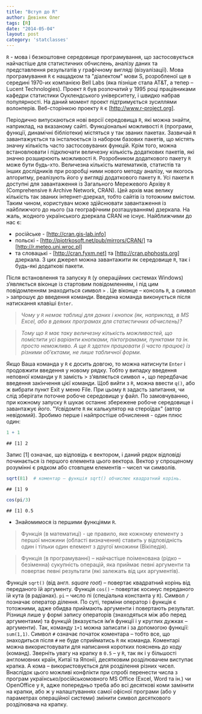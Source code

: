 ```yaml
---
title: "Вступ до R"
author: Девіняк Олег
tags: [R]
date: "2014-05-04"
layout: post
category: 'statclasses'
--- 
```


`R` - мова і безкоштовне середовище програмування, що застосовується найчастіше для статистичних обчислень, аналізу даних та представлення результатів у графічному вигляді (візуалізації). Мова програмування `R` є нащадком та "діалектом" мови S, розробленої ще в середині 1970-их компанією Bell Labs (яка пізніше стала AT&T, а тепер – Lucent Technologies). Проект `R` був розпочатий у 1995 році працівниками кафедри статистики Оуклендського університету, і швидко набрав популярності. На даний момент проект підтримується зусиллями волонтерів. Веб-сторінкою проекту `R` є [http://www.r-project.org].

Періодично випускаються нові версії середовища `R`, які можна знайти, наприклад, на вказаному сайті. Функціональні можливості `R` (програми, функції, динамічні бібліотеки) містяться у так званих пакетах. Зазвичай `R` завантажується та інсталюється із набором базових пакетів, що містять значну кількість часто застосовуваних функцій. Крім того, можна встановлювати і підключати величезну кількість додаткових пакетів, які значно розширюють можливості `R`. Розробником додаткового пакету `R` може бути будь-хто. Величезна кількість математиків, статистів та інших дослідників при розробці ними нового методу аналізу, чи якогось алгоритму, реалізують його у вигляді додаткового пакету `R`. Усі пакети `R` доступні для завантаження із Загального Мережевого Архіву `R` (Comprehensive `R` Archive Network, CRAN). Цей архів має велику кількість так званих інтернет-дзеркал, тобто сайтів із тотожним вмістом. Таким чином, користувач може здійснювати завантаження із найближчого до нього (за географічним розташуванням) дзеркала. На жаль, жодного українського дзеркала CRAN не існує. Найближчими до нас є:
- російське - [http://cran.gis-lab.info]
- польскі - [http://piotrkosoft.net/pub/mirrors/CRAN/] та [http://r.meteo.uni.wroc.pl]
- та словацькі - [http://cran.fyxm.net] та [http://cran.phphosts.org]
дзеркала.
З цих джерел можна завантажити як середовище `R`, так і будь-які додаткові пакети.

Після встановлення та запуску `R` (у операційних системах Windows) з’являється віконце із стартовим повідомленням, і під цим повідомленням знаходиться символ `>` . Це віконце – консоль `R`, а символ `>` запрошує до введення команди. Введена команда виконується після натискання клавіші `Enter`. 

>*Чому у `R` немає таблиці для даних і кнопок (як, наприклад, в MS Excel, або в деяких програмах для статистичних обчислень)?*

>*Тому що `R` має таку величезну кількість можливостей, що помістити усі варіанти кнопками, піктограмами, пунктами та ін. просто неможливо. А ще `R` здатен працювати (і часто працює) із різними об’єктами, не лише табличної форми.*

Якщо Ваша команда у `R` є досить довгою, то можна натиснути `Enter` і продовжити введення у новому рядку. Тобто у випадку  введення неповної команди у `R` замість > з’являється символ +, що передбачає введення закінчення цієї команди. 
Щоб вийти з `R`, можна ввести `q()`, або ж вибрати пункт Exit у меню File. При цьому `R` задасть запитання, чи слід зберігати поточне робоче середовище у файл. По замовчуванню, при кожному запуску `R` шукає останнє збережене робоче середовище і завантажує його.
"Усвідомте `R` як калькулятор на стероїдах" (автор невідомий).
Зробимо перше і найпростіше обчислення - один плюс один:

```r
1 + 1
```

```
## [1] 2
```

Запис \[1\] означає, що відповідь є вектором, і даний рядок відповіді починається із першого елемента цього вектора. Вектор у спрощеному розумінні є рядком або стовпцем елементів – чисел чи символів.

```r
sqrt(81)  # коментар – функція sqrt() обчислює квадратний корінь.
```

```
## [1] 9
```

```r
cos(pi/3)
```

```
## [1] 0.5
```

- Знайомимося із першими функціями `R`.

> Функція (в математиці) - це правило, яке кожному елементу з першої множини (області визначення) ставить у відповідність один і тільки один елемент з другої множини (Вікіпедія).

> Функція (в програмуванні) – найчастіше поіменована (рідко – безіменна) сукупність операцій, яка приймає певні аргументи та повертає певні результати (які залежать від цих аргументів).

Функція `sqrt()` (від англ. *square root*) – повертає квадратний корінь від переданого їй аргументу. Функція `cos()` – повертає косинус переданого їй кута (в радіанах). `pi` – число пі (спеціальна константа у `R`). Символ `/` позначає оператор ділення. 
По суті, терміни оператор і функція є тотожними, адже обидва приймають аргументи і повертають результат. Різниця лише у формі запису операторів (знаходяться між або перед аргументами) та функцій (вказується ім’я функції і у круглих дужках – аргументи). Так, команду `1+1` можна записати і за допомогою функції: `sum(1,1)`.
Символ `#` означає початок коментара – тобто все, що знаходиться після `#` не буде сприйматись `R` як команда. Коментарі можна використовувати для написання коротких пояснень до коду (команд).
Зверніть увагу на крапку в `0.5` – у `R`, так як і у більшості англомовних країн, Китаї та Японії, десятковим розділювачем виступає крапка. А кома – використовується для розділення різних чисел. Внаслідок цього можливі конфлікти при спробі перенести числа з програм українсько/російськомовного MS Office (Excel, Word та ін.) чи OpenOffice у `R`, адже попередньо треба або всі десяткові коми замінити на крапки, або ж у налаштуваннях самої офісної програми (або у параметрах операційної системи) змінити символ десяткового розділювача на крапку.
